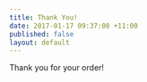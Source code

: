 ```yaml
---
title: Thank You!
date: 2017-01-17 09:37:00 +11:00
published: false
layout: default
---
```


<main class="fixed-header>
<section>
<h2 class="alt-header">Thank you for your order!</h2>
</section>
</main>

